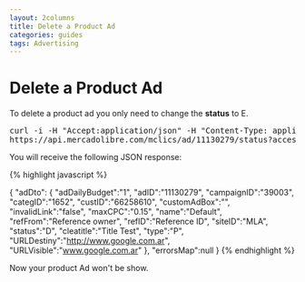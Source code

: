 ```yaml
---
layout: 2columns
title: Delete a Product Ad 
categories: guides
tags: Advertising
---
```


# Delete a Product Ad
To delete a product ad you only need to change the **status** to E.

<pre class="terminal">
curl -i -H "Accept:application/json" -H "Content-Type: application/json" -X PUT -d 'E'
https://api.mercadolibre.com/mclics/ad/11130279/status?access_token=$ACCESS_TOKEN  
</pre>

You will receive the following JSON response:

{% highlight javascript %}

{
	"adDto":
	{
		"adDailyBudget":"1",
		"adID":"11130279",
		"campaignID":"39003",
		"categID":"1652",
		"custID":"66258610",
		"customAdBox":"",
		"invalidLink":"false",
		"maxCPC":"0.15",
		"name":"Default",
		"refFrom":"Reference owner",
		"refID":"Reference ID",
		"siteID":"MLA",
		"status":"D",
		"cleatitle":"Title Test",
		"type":"P",
		"URLDestiny":"http://www.google.com.ar",
		"URLVisible":"www.google.com.ar"
	},
	"errorsMap":null
}
{% endhighlight %}

Now your product Ad won't be show.